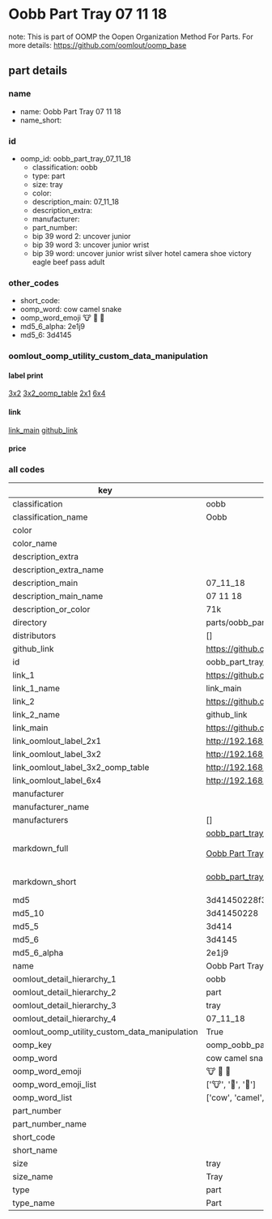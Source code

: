 # Oobb Part Tray 07 11 18  

note: This is part of OOMP the Oopen Organization Method For Parts. For more details: https://github.com/oomlout/oomp_base

##  part details





### name
* name: Oobb Part Tray 07 11 18
* name_short: 
### id
* oomp_id: oobb_part_tray_07_11_18
  * classification: oobb
  * type: part
  * size: tray
  * color: 
  * description_main: 07_11_18
  * description_extra: 
  * manufacturer: 
  * part_number: 
  * bip 39 word 2: uncover junior
  * bip 39 word 3: uncover junior wrist
  * bip 39 word: uncover junior wrist silver hotel camera shoe victory eagle beef pass adult

### other_codes
* short_code: 
* oomp_word: cow camel snake
* oomp_word_emoji :cow: :camel: :snake:
* md5_6_alpha: 2e1j9
* md5_6: 3d4145






### oomlout_oomp_utility_custom_data_manipulation
#### label print
[3x2](http://192.168.1.245:1112/?label=oomp%202e1j9)
[3x2_oomp_table](http://192.168.1.107:1112/?label=oomp%202e1j9)
[2x1](http://192.168.1.242:1112/?label=oomp%202e1j9)
[6x4](http://192.168.1.55:1112/?label=oomp%202e1j9)    

#### link

[link_main](https://github.com/oomlout/oomlout_oomp_current_version_messy/tree/main/parts/oobb_part_tray_07_11_18) [github_link](https://github.com/oomlout/oomlout_oomp_part_src/tree/main/parts/oobb_part_tray_07_11_18)                             

#### price







### all codes 
| key | value |  
| --- | --- |  
| classification | oobb |  
| classification_name | Oobb |  
| color |  |  
| color_name |  |  
| description_extra |  |  
| description_extra_name |  |  
| description_main | 07_11_18 |  
| description_main_name | 07 11 18 |  
| description_or_color | 71k |  
| directory | parts/oobb_part_tray_07_11_18 |  
| distributors | [] |  
| github_link | https://github.com/oomlout/oomlout_oomp_part_src/tree/main/parts/oobb_part_tray_07_11_18 |  
| id | oobb_part_tray_07_11_18 |  
| link_1 | https://github.com/oomlout/oomlout_oomp_current_version_messy/tree/main/parts/oobb_part_tray_07_11_18 |  
| link_1_name | link_main |  
| link_2 | https://github.com/oomlout/oomlout_oomp_part_src/tree/main/parts/oobb_part_tray_07_11_18 |  
| link_2_name | github_link |  
| link_main | https://github.com/oomlout/oomlout_oomp_current_version_messy/tree/main/parts/oobb_part_tray_07_11_18 |  
| link_oomlout_label_2x1 | http://192.168.1.242:1112/?label=oomp%202e1j9 |  
| link_oomlout_label_3x2 | http://192.168.1.245:1112/?label=oomp%202e1j9 |  
| link_oomlout_label_3x2_oomp_table | http://192.168.1.107:1112/?label=oomp%202e1j9 |  
| link_oomlout_label_6x4 | http://192.168.1.55:1112/?label=oomp%202e1j9 |  
| manufacturer |  |  
| manufacturer_name |  |  
| manufacturers | [] |  
| markdown_full | [oobb_part_tray_07_11_18](https://github.com/oomlout/oomlout_oomp_current_version_messy/tree/main/parts/oobb_part_tray_07_11_18)<br>[](https://github.com/oomlout/oomlout_oomp_current_version_messy/tree/main/parts/oobb_part_tray_07_11_18)<br>[Oobb Part Tray 07 11 18](https://github.com/oomlout/oomlout_oomp_current_version_messy/tree/main/parts/oobb_part_tray_07_11_18)<br><br> |  
| markdown_short | [oobb_part_tray_07_11_18](https://github.com/oomlout/oomlout_oomp_current_version_messy/tree/main/parts/oobb_part_tray_07_11_18)<br><br> |  
| md5 | 3d41450228f3b8cc82b71c8dfcde4f65 |  
| md5_10 | 3d41450228 |  
| md5_5 | 3d414 |  
| md5_6 | 3d4145 |  
| md5_6_alpha | 2e1j9 |  
| name | Oobb Part Tray 07 11 18 |  
| oomlout_detail_hierarchy_1 | oobb |  
| oomlout_detail_hierarchy_2 | part |  
| oomlout_detail_hierarchy_3 | tray |  
| oomlout_detail_hierarchy_4 | 07_11_18 |  
| oomlout_oomp_utility_custom_data_manipulation | True |  
| oomp_key | oomp_oobb_part_tray_07_11_18 |  
| oomp_word | cow camel snake |  
| oomp_word_emoji | :cow: :camel: :snake: |  
| oomp_word_emoji_list | [':cow:', ':camel:', ':snake:'] |  
| oomp_word_list | ['cow', 'camel', 'snake'] |  
| part_number |  |  
| part_number_name |  |  
| short_code |  |  
| short_name |  |  
| size | tray |  
| size_name | Tray |  
| type | part |  
| type_name | Part |  
